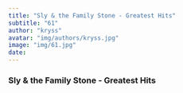 ```yaml
---
title: "Sly & the Family Stone - Greatest Hits"
subtitle: "61"
author: "kryss"
avatar: "img/authors/kryss.jpg"
image: "img/61.jpg"
date:
---
```


### Sly & the Family Stone - Greatest Hits
